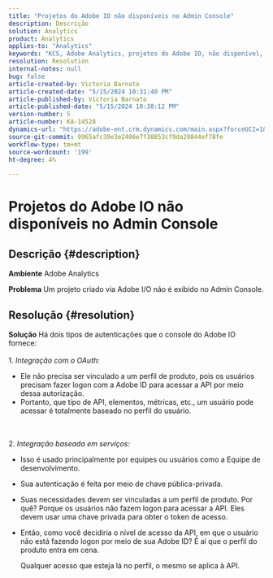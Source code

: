 ```yaml
---
title: "Projetos do Adobe IO não disponíveis no Admin Console"
description: Descrição
solution: Analytics
product: Analytics
applies-to: "Analytics"
keywords: "KCS, Adobe Analytics, projetos do Adobe IO, não disponível, Admin Console, Integração do OAuth, Integração baseada em serviço"
resolution: Resolution
internal-notes: null
bug: false
article-created-by: Victoria Barnato
article-created-date: "5/15/2024 10:31:40 PM"
article-published-by: Victoria Barnato
article-published-date: "5/15/2024 10:38:12 PM"
version-number: 5
article-number: KA-14528
dynamics-url: "https://adobe-ent.crm.dynamics.com/main.aspx?forceUCI=1&pagetype=entityrecord&etn=knowledgearticle&id=676be7df-0a13-ef11-9f8a-6045bd006c82"
source-git-commit: 9965afc39e3e2406e7f38853cf9da29844ef78fe
workflow-type: tm+mt
source-wordcount: '199'
ht-degree: 4%

---
```


# Projetos do Adobe IO não disponíveis no Admin Console

## Descrição {#description}


<b>Ambiente</b>
Adobe Analytics

<b>Problema</b>
Um projeto criado via Adobe I/O não é exibido no Admin Console.


## Resolução {#resolution}


<b>Solução</b>
Há dois tipos de autenticações que o console do Adobe IO fornece:
<br><br>1. *Integração com o OAuth:*
- Ele não precisa ser vinculado a um perfil de produto, pois os usuários precisam fazer logon com a Adobe ID para acessar a API por meio dessa autorização.
- Portanto, que tipo de API, elementos, métricas, etc., um usuário pode acessar é totalmente baseado no perfil do usuário.

<br><br>2. *Integração baseada em serviços:*
- Isso é usado principalmente por equipes ou usuários como a Equipe de desenvolvimento.


- Sua autenticação é feita por meio de chave pública-privada.


- Suas necessidades devem ser vinculadas a um perfil de produto. Por quê? Porque os usuários não fazem logon para acessar a API. Eles devem usar uma chave privada para obter o token de acesso.
- Então, como você decidiria o nível de acesso da API, em que o usuário não está fazendo logon por meio de sua Adobe ID? É aí que o perfil do produto entra em cena.

  Qualquer acesso que esteja lá no perfil, o mesmo se aplica à API.



